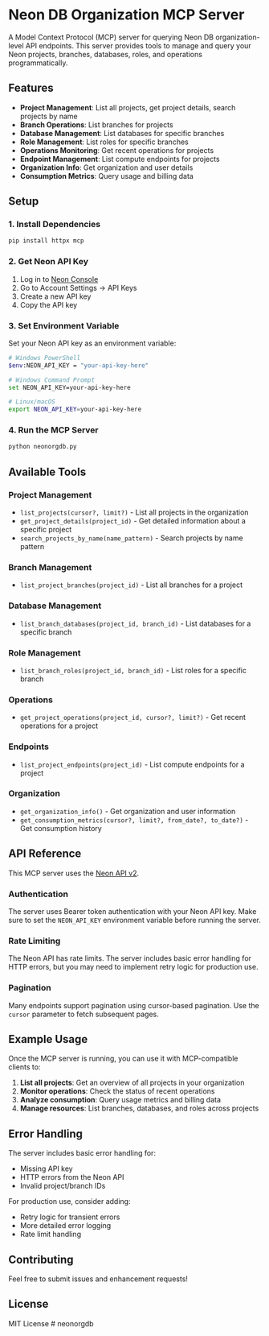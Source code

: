 # Neon DB Organization MCP Server

A Model Context Protocol (MCP) server for querying Neon DB organization-level API endpoints. This server provides tools to manage and query your Neon projects, branches, databases, roles, and operations programmatically.

## Features

- **Project Management**: List all projects, get project details, search projects by name
- **Branch Operations**: List branches for projects
- **Database Management**: List databases for specific branches
- **Role Management**: List roles for specific branches
- **Operations Monitoring**: Get recent operations for projects
- **Endpoint Management**: List compute endpoints for projects
- **Organization Info**: Get organization and user details
- **Consumption Metrics**: Query usage and billing data

## Setup

### 1. Install Dependencies

```bash
pip install httpx mcp
```

### 2. Get Neon API Key

1. Log in to [Neon Console](https://console.neon.tech/)
2. Go to Account Settings → API Keys
3. Create a new API key
4. Copy the API key

### 3. Set Environment Variable

Set your Neon API key as an environment variable:

```bash
# Windows PowerShell
$env:NEON_API_KEY = "your-api-key-here"

# Windows Command Prompt
set NEON_API_KEY=your-api-key-here

# Linux/macOS
export NEON_API_KEY=your-api-key-here
```

### 4. Run the MCP Server

```bash
python neonorgdb.py
```

## Available Tools

### Project Management

- `list_projects(cursor?, limit?)` - List all projects in the organization
- `get_project_details(project_id)` - Get detailed information about a specific project
- `search_projects_by_name(name_pattern)` - Search projects by name pattern

### Branch Management

- `list_project_branches(project_id)` - List all branches for a project

### Database Management

- `list_branch_databases(project_id, branch_id)` - List databases for a specific branch

### Role Management

- `list_branch_roles(project_id, branch_id)` - List roles for a specific branch

### Operations

- `get_project_operations(project_id, cursor?, limit?)` - Get recent operations for a project

### Endpoints

- `list_project_endpoints(project_id)` - List compute endpoints for a project

### Organization

- `get_organization_info()` - Get organization and user information
- `get_consumption_metrics(cursor?, limit?, from_date?, to_date?)` - Get consumption history

## API Reference

This MCP server uses the [Neon API v2](https://api-docs.neon.tech/reference/getting-started-with-neon-api).

### Authentication

The server uses Bearer token authentication with your Neon API key. Make sure to set the `NEON_API_KEY` environment variable before running the server.

### Rate Limiting

The Neon API has rate limits. The server includes basic error handling for HTTP errors, but you may need to implement retry logic for production use.

### Pagination

Many endpoints support pagination using cursor-based pagination. Use the `cursor` parameter to fetch subsequent pages.

## Example Usage

Once the MCP server is running, you can use it with MCP-compatible clients to:

1. **List all projects**: Get an overview of all projects in your organization
2. **Monitor operations**: Check the status of recent operations
3. **Analyze consumption**: Query usage metrics and billing data
4. **Manage resources**: List branches, databases, and roles across projects

## Error Handling

The server includes basic error handling for:

- Missing API key
- HTTP errors from the Neon API
- Invalid project/branch IDs

For production use, consider adding:

- Retry logic for transient errors
- More detailed error logging
- Rate limit handling

## Contributing

Feel free to submit issues and enhancement requests!

## License

MIT License
#   n e o n o r g d b  
 